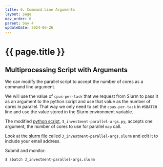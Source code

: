 ```yaml
---
title: 6. Command Line Arguments 
layout: page
nav_order: 6
parent: Day 4
updateDate: 2024-06-26
---
```


# {{ page.title }}

## Multiprocessing Script with Arguments
We can modify the parallel script to accept the number of cores as a command line argument.

We will use the value of `cpus-per-task` that we request from Slurm to pass it as an argument to the python script and use that value as the number of cores in parallel. That way we only need to set the `cpus-per-task` in `#SBATCH` line and use the value stored in the Slurm environment variable.

The modified [python script](https://github.com/gsbdarc/rf_bootcamp_2024/blob/main/examples/python_examples/3_investment-parallel-args.py), `3_investment-parallel-args.py`, accepts one argument, the number of cores to use for parallel `map` call. 

Look at the [slurm file](https://github.com/gsbdarc/rf_bootcamp_2024/blob/main/examples/python_examples/3_investment-parallel-args.slurm) called `3_investment-parallel-args.slurm` and edit it to include your email address.

Submit and monitor:
```bash
$ sbatch 3_investment-parallel-args.slurm 
```
